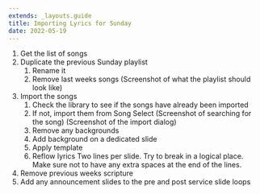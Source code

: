 ```yaml
---
extends: _layouts.guide
title: Importing Lyrics for Sunday
date: 2022-05-19
---
```


1. Get the list of songs
2. Duplicate the previous Sunday playlist
    1. Rename it
    2. Remove last weeks songs
    (Screenshot of what the playlist should look like)
3. Import the songs
    1. Check the library to see if the songs have already been imported
    2. If not, import them from Song Select
    (Screenshot of searching for the song)
    (Screenshot of the import dialog)
    3. Remove any backgrounds
    4. Add background on a dedicated slide
    5. Apply template
    6. Reflow lyrics
        Two lines per slide. Try to break in a logical place.
        Make sure not to have any extra spaces at the end of the lines.
4. Remove previous weeks scripture
5. Add any announcement slides to the pre and post service slide loops